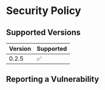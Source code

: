 # Security Policy

## Supported Versions

| Version | Supported          |
| ------- | ------------------ |
| 0.2.5   | :white_check_mark: |

## Reporting a Vulnerability
